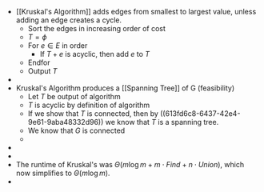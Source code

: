 - [[Kruskal's Algorithm]] adds edges from smallest to largest value, unless adding an edge creates a cycle.
	- Sort the edges in increasing order of cost
	- $T=\phi$
	- For $e \in E$ in order
		- If $T + e$ is acyclic, then add $e$ to $T$
	- Endfor
	- Output $T$
-
- Kruskal's Algorithm produces a [[Spanning Tree]] of G (feasibility)
	- Let $T$ be output of algorithm
	- $T$ is acyclic by definition of algorithm
	- If we show that $T$ is connected, then by ((613fd6c8-6437-42e4-9e61-9aba48332d96)) we know that $T$ is a spanning tree.
	- We know that $G$ is connected
	-
-
-
- The runtime of Kruskal's was $\Theta(m \log m + m \cdot Find + n \cdot Union)$, which now simplifies to $\Theta(m \log m)$.
-